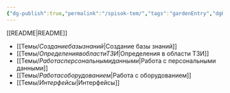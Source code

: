 ```yaml
---
{"dg-publish":true,"permalink":"/spisok-tem/","tags":"gardenEntry","dgHomeLink":true,"dgPassFrontmatter":false}
---
```


[[README|README]]
- [[Темы/$Создание базы знаний|$Создание базы знаний]]
- [[Темы/$Определения в области ТЗИ|$Определения в области ТЗИ]]
- [[Темы/$Работа с персональными данными|$Работа с персональными данными]]
- [[Темы/$Работа с оборудованием|$Работа с оборудованием]]
- [[Темы/$Интерфейсы|$Интерфейсы]]